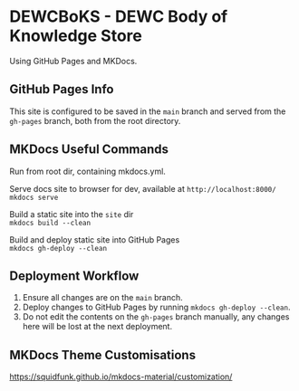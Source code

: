 # DEWCBoKS - DEWC Body of Knowledge Store

Using GitHub Pages and MKDocs.

## GitHub Pages Info

This site is configured to be saved in the `main` branch and served from the `gh-pages` branch, both from the root directory.

## MKDocs Useful Commands
Run from root dir, containing mkdocs.yml.

Serve docs site to browser for dev, available at `http://localhost:8000/`\
`mkdocs serve`

Build a static site into the `site` dir\
`mkdocs build --clean`

Build and deploy static site into GitHub Pages\
`mkdocs gh-deploy --clean`

## Deployment Workflow

1. Ensure all changes are on the `main` branch.
2. Deploy changes to GitHub Pages by running `mkdocs gh-deploy --clean`.
3. Do not edit the contents on the `gh-pages` branch manually, any changes here will be lost at the next deployment.

## MKDocs Theme Customisations

https://squidfunk.github.io/mkdocs-material/customization/

